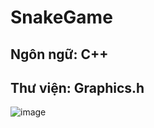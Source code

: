 # SnakeGame
## Ngôn ngữ: C++
## Thư viện: Graphics.h
![image](https://github.com/user-attachments/assets/8bc09c26-0534-4fc1-99be-8eb8d6a012e8)
